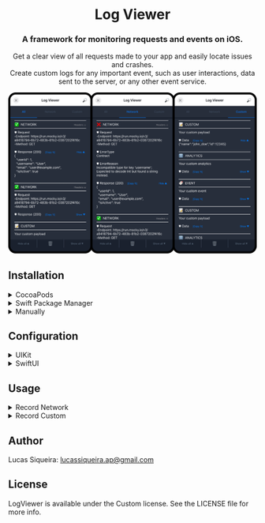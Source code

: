 <h1 align="center">Log Viewer</h1>

<h3 align="center">A framework for monitoring requests and events on iOS.</h3>

<p align="center">
  Get a clear view of all requests made to your app and easily locate issues and crashes.
  <br />
  Create custom logs for any important event, such as user interactions, data sent to the server, or any other event service.
</p>

<p align="center">
<img src="https://github.com/FliperProjects/LogViewerDoc/blob/main/img/LogViewerSimulator.png" width="750px">
</p>

## Installation

<details><summary>CocoaPods</summary><ul>
<br />
  
In your `Podfile`

* If you want the library in binary format:

<br />

```ruby
target '<Your Target Name>' do
  pod 'LogViewer', :git => 'https://<LOG_VIEWER_TOKEN>@github.com/FliperProjects/LogViewerFramework.git', :tag => '1.0.0'
end
```

* If you want the library with source code:

<br />

```ruby
target '<Your Target Name>' do
  pod 'LogViewer', :git => 'https://<LOG_VIEWER_TOKEN>@github.com/FliperProjects/LogViewer.git', :tag => '1.0.0'
end
```

</ul></details>

<details><summary>Swift Package Manager</summary><ul>
<br />

In the top menu of Xcode, click on `File` then `Add Package Dependencies...` and paste the git URL:

* If you want the library in binary format:

<br />

```bash
https://<LOG_VIEWER_TOKEN>@github.com/FliperProjects/LogViewerFramework.git
```

* If you want the library with source code:

<br />

```bash
https://<LOG_VIEWER_TOKEN>@github.com/FliperProjects/LogViewer.git
```

<p align="left">
<img src="https://github.com/FliperProjects/LogViewerDoc/blob/main/img/LogViewerSPMImage.png" width="600px">
</p>
<hr>

To add it as a dependency of another package:

In your `Package.swift`:

* If you want the library in binary format:

<br />
  
```swift
dependencies: [
  .package(url: "https://<LOG_VIEWER_TOKEN>@github.com/FliperProjects/LogViewerFramework.git", .exact("1.0.0"))
]
```

* If you want the library with source code:

<br />

```swift
dependencies: [
  .package(url: "https://<LOG_VIEWER_TOKEN>@github.com/FliperProjects/LogViewer.git", .exact("1.0.0"))
]
```

To depend on the LogViewer target:

```swift
.product(name: "LogViewer", package: "LogViewer")
```

</ul></details>

<details><summary>Manually</summary><ul>
<br />
  
In terminal, open the root folder of your project:
  
```bash
cd MyProject
```

Download file `LogViewer.xcframework` with the command:

```bash
curl -O https://<LOG_VIEWER_TOKEN>@raw.githubusercontent.com/FliperProjects/LogViewerFramework/refs/heads/main/LogViewer.xcframework.zip && unzip LogViewer.xcframework > /dev/null && rm LogViewer.xcframework.zip
```

Open the project and, next, select your application project in the Project Navigator (blue project icon) to navigate to the target configuration window and select the application target under the `Targets` heading in the sidebar.

In the tab bar at the top of that window, open the `General` panel.

Click on the `+` button under the `Framework, Libraries, and Embedded Content` section.

Add `LogViewer.xcframework` and mark `Embed & Sign` option.
<p align="left">
<img src="https://github.com/FliperProjects/LogViewerDoc/blob/main/img/LogViewerFrameworkImage.png" width="600px">
</p>

</ul></details>

## Configuration

<details><summary>UIKit</summary><ul>
<br />
  
In an AppDelegate based UIKit app, initialize LogViewerProvider inside:
  
```swift
import UIKit
import LogViewer

@UIApplicationMain
class AppDelegate: UIResponder, UIApplicationDelegate {
    var window: UIWindow?

    func application(
        _ application: UIApplication,
        didFinishLaunchingWithOptions launchOptions: [UIApplication.LaunchOptionsKey: Any]?
    ) -> Bool {
        window = UIWindow(frame: UIScreen.main.bounds)

        // Call LogViewerProvider after window was created.
        LogViewerProvider.setEnableInDebug(true)
        LogViewerProvider.setEnableInRelease(false)
        
        return true
    }
}
```

</ul></details>

<details><summary>SwiftUI</summary><ul>
<br />
  
In a SwiftUI app, initialize LogViewerProvider inside @main struct:
  
```swift
import SwiftUI
import LogViewer

@main
struct MyApp: App {
    init() {
        LogViewerProvider.setEnableInDebug(true)
        LogViewerProvider.setEnableInRelease(false)
    }

    var body: some Scene {
        WindowGroup {
            ContentView()
        }
    }
}
```

</ul></details>

## Usage

<details><summary>Record Network</summary><ul>
<br />

<details><summary>Native</summary><ul>
<br />
  
Just send the `modelType` parameter to the default function that makes the requests in your application:
* The `modelType` is expected model for the task response. This can be any type that conforms to `Decodable`, or `nil` / `void`  if a response model is not expected.

#### session.dataTask
```swift
  session.dataTask(with: urlRequest, modelType: Model.self) { data, response, error in
  ...
```
#### session.uploadTask
```swift
  session.uploadTask(with: urlRequest, from: uploadData, modelType: Model.self) { data, response, error in
  ...
```
#### session.data
```swift
  session.data(for: urlRequest, modelType: Model.self)
  ...
```
#### session.upload
```swift
  session.upload(for: urlRequest, from: uploadData, modelType: Model.self)
  ...
```

</ul></details>
  
<details><summary>Manual</summary><ul>
<br />

Call LogViewerProvider to register request in your custom request function:

```swift
  LogViewerProvider.recordNetwork(
      urlRequest: urlRequest,
      uploadData: uploadData, //If is a upload request
      responseData: data,
      response: response,
      error: error,
      modelType: Model.self
  )
```

</ul></details>

</ul></details>

<details><summary>Record Custom</summary><ul>
<br />

Record any other information you deem necessary. Analytics for example:

```swift
  LogViewerProvider.recordCustom(
      iconChar: "🔖",
      title: "Analytics",
      payload: "Custom Event",
      data: eventData //Optional
  )
```

</ul></details>


## Author

Lucas Siqueira: lucassiqueira.ap@gmail.com

## License

LogViewer is available under the Custom license. See the LICENSE file for more info.
